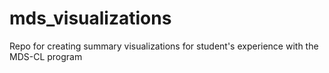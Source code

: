 # mds_visualizations
Repo for creating summary visualizations for student's experience with the MDS-CL program
